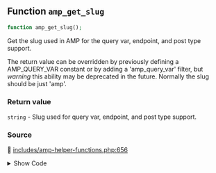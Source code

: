 ## Function `amp_get_slug`

```php
function amp_get_slug();
```

Get the slug used in AMP for the query var, endpoint, and post type support.

The return value can be overridden by previously defining a AMP_QUERY_VAR constant or by adding a &#039;amp_query_var&#039; filter, but *warning* this ability may be deprecated in the future. Normally the slug should be just &#039;amp&#039;.

### Return value

`string` - Slug used for query var, endpoint, and post type support.

### Source

:link: [includes/amp-helper-functions.php:656](/includes/amp-helper-functions.php#L656-L667)

<details>
<summary>Show Code</summary>

```php
function amp_get_slug() {
	/**
	 * Filter the AMP query variable.
	 *
	 * Warning: This filter may become deprecated.
	 *
	 * @since 0.3.2
	 *
	 * @param string $query_var The AMP query variable.
	 */
	return apply_filters( 'amp_query_var', defined( 'AMP_QUERY_VAR' ) ? AMP_QUERY_VAR : QueryVar::AMP );
}
```

</details>
